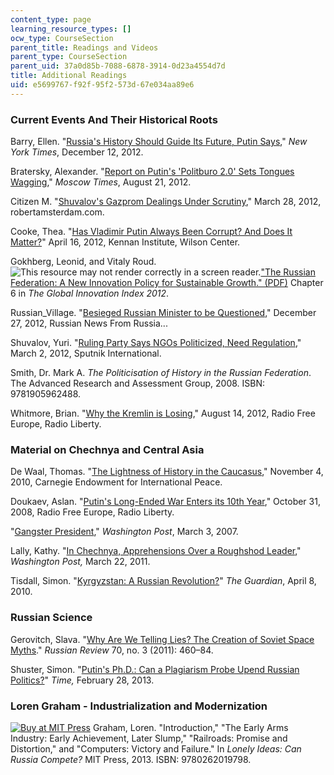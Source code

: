 ```yaml
---
content_type: page
learning_resource_types: []
ocw_type: CourseSection
parent_title: Readings and Videos
parent_type: CourseSection
parent_uid: 37a0d85b-7088-6878-3914-0d23a4554d7d
title: Additional Readings
uid: e5699767-f92f-95f2-573d-67e034aa89e6
---
```


### Current Events And Their Historical Roots

Barry, Ellen. "[Russia's History Should Guide Its Future, Putin Says](http://www.nytimes.com/2012/12/13/world/europe/putin-tells-russia-to-seek-clues-from-its-past.html?_r=2&)," _New York Times_, December 12, 2012.

Bratersky, Alexander. "[Report on Putin's 'Politburo 2.0' Sets Tongues Wagging](https://themoscowtimes.com/articles/report-on-putins-politburo-20-sets-tongues-wagging-17195)," _Moscow Times_, August 21, 2012.

Citizen M. "[Shuvalov's Gazprom Dealings Under Scrutiny](https://robertamsterdam.com/shuvalovs-gazprom-dealings-under-scrutiny/)," March 28, 2012, robertamsterdam.com.

Cooke, Thea. "[Has Vladimir Putin Always Been Corrupt? And Does It Matter?](https://www.wilsoncenter.org/publication/has-vladimir-putin-always-been-corrupt-and-does-it-matter)" April 16, 2012, Kennan Institute, Wilson Center.

Gokhberg, Leonid, and Vitaly Roud. ![This resource may not render correctly in a screen reader.](/images/inacessible.gif)["The Russian Federation: A New Innovation Policy for Sustainable Growth." (PDF)](http://www.hse.ru/data/2012/08/01/1257873177/Chapter6.pdf) Chapter 6 in _The Global Innovation Index 2012_.

Russian\_Village. "[Besieged Russian Minister to be Questioned](http://news.windowstorussia.com/besieged-russian-minister-to-be-questioned.html)," December 27, 2012, Russian News From Russia...

Shuvalov, Yuri. "[Ruling Party Says NGOs Politicized, Need Regulation](http://sputniknews.com/russia/20120203171120072/)," March 2, 2012, Sputnik International.

Smith, Dr. Mark A. _The Politicisation of History in the Russian Federation_. The Advanced Research and Assessment Group, 2008. ISBN: 9781905962488.

Whitmore, Brian. "[Why the Kremlin is Losing](http://www.rferl.org/a/why-the-kremlin-is-losing-putin-russia/24676986.html)," August 14, 2012, Radio Free Europe, Radio Liberty.

### Material on Chechnya and Central Asia

De Waal, Thomas. "[The Lightness of History in the Caucasus](http://carnegieendowment.org/2010/11/04/lightness-of-history-in-caucasus-pub-41887)," November 4, 2010, Carnegie Endowment for International Peace.

Doukaev, Aslan. "[Putin's Long-Ended War Enters its 10th Year](http://www.rferl.org/a/Putins_LongEnded_War_Enters_Its_10th_Year/1336921.html)," October 31, 2008, Radio Free Europe, Radio Liberty.

"[Gangster President](http://www.washingtonpost.com/wp-dyn/content/article/2007/03/02/AR2007030201500.html)," _Washington Post_, March 3, 2007.

Lally, Kathy. "[In Chechnya, Apprehensions Over a Roughshod Leader](http://www.washingtonpost.com/wp-dyn/content/article/2011/03/20/AR2011032003368.html)," _Washington Post,_ March 22, 2011.

Tisdall, Simon. "[Kyrgyzstan: A Russian Revolution?](http://www.theguardian.com/commentisfree/2010/apr/08/kyrgyzstan-vladimir-putin-barack-obama)" _The Guardian_, April 8, 2010.

### Russian Science

Gerovitch, Slava. "[Why Are We Telling Lies? The Creation of Soviet Space Myths](http://dx.doi.org/10.1111/j.1467-9434.2011.00624.x)." _Russian Review_ 70, no. 3 (2011): 460–84.

Shuster, Simon. "[Putin's Ph.D.: Can a Plagiarism Probe Upend Russian Politics?](http://world.time.com/2013/02/28/putins-phd-can-a-plagiarism-probe-upend-russian-politics/)" _Time,_ February 28, 2013.

### Loren Graham - Industrialization and Modernization

[![Buy at MIT Press](/images/mp_logo.gif)](https://mitpress.mit.edu/9780262019798) Graham, Loren. "Introduction," "The Early Arms Industry: Early Achievement, Later Slump," "Railroads: Promise and Distortion," and "Computers: Victory and Failure." In _Lonely Ideas: Can Russia Compete?_ MIT Press, 2013. ISBN: 9780262019798.